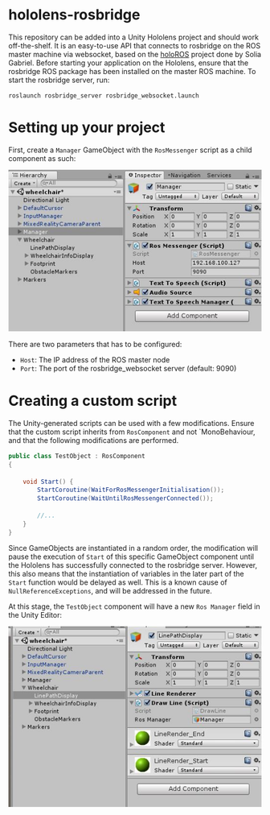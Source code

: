 # hololens-rosbridge

This repository can be added into a Unity Hololens project and should work off-the-shelf.
It is an easy-to-use API that connects to rosbridge on the ROS master machine via websocket, based on the [holoROS](https://github.com/soliagabriel/holoROS) project done by Solia Gabriel.
Before starting your application on the Hololens, ensure that the rosbridge ROS package has been installed on the master ROS machine. To start the rosbridge server, run:
```
roslaunch rosbridge_server rosbridge_websocket.launch
```

# Setting up your project

First, create a `Manager` GameObject with the `RosMessenger` script as a child component as such:

![](images/rosmanager.JPG)

There are two parameters that has to be configured:
* `Host`: The IP address of the ROS master node
* `Port`: The port of the rosbridge_websocket server (default: 9090)

# Creating a custom script

The Unity-generated scripts can be used with a few modifications.
Ensure that the custom script inherits from `RosComponent` and not `MonoBehaviour, and that the following modifications are performed.

```csharp
public class TestObject : RosComponent
{

    void Start() {
        StartCoroutine(WaitForRosMessengerInitialisation());
        StartCoroutine(WaitUntilRosMessengerConnected());

        //...
    }
}
```

Since GameObjects are instantiated in a random order, the modification will pause the execution of `Start` of this specific GameObject component until the Hololens has successfully connected to the rosbridge server. However, this also means that the instantiation of variables in the later part of the `Start` function would be delayed as well. This is a known cause of `NullReferenceExceptions`, and will be addressed in the future.

At this stage, the `TestObject` component will have a new `Ros Manager` field in the Unity Editor:

![](images/setup.JPG)






















